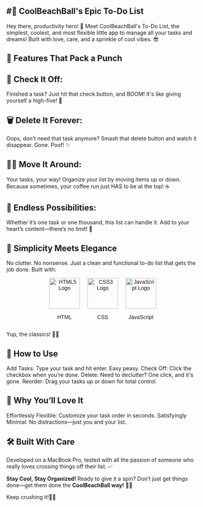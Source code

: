 #📝 CoolBeachBall's Epic To-Do List
-----------------------------------
Hey there, productivity hero! 🎉 Meet CoolBeachBall's To-Do List, the simplest, coolest, and most flexible little app to manage all your tasks and dreams! Built with love, care, and a sprinkle of cool vibes. 😎

🚀 Features That Pack a Punch
------------------------------

🌟 Check It Off:
---------------
Finished a task? Just hit that check button, and BOOM! It's like giving yourself a high-five! 🙌

🗑️ Delete It Forever:
--------------------
Oops, don't need that task anymore? Smash that delete button and watch it disappear. Gone. Poof! ✨

🔼🔽 Move It Around:
-------------------
Your tasks, your way! Organize your list by moving items up or down. Because sometimes, your coffee run just HAS to be at the top! ☕

📜 Endless Possibilities:
------------------------
Whether it’s one task or one thousand, this list can handle it. Add to your heart’s content—there’s no limit! 🎉

🎨 Simplicity Meets Elegance
----------------------------
No clutter. No nonsense. Just a clean and functional to-do list that gets the job done. Built with:

<div style="display: flex; justify-content: center; align-items: center; gap: 20px; font-family: Arial, sans-serif;">
  <div style="text-align: center;">
    <img src="https://cdn.jsdelivr.net/gh/devicons/devicon/icons/html5/html5-original.svg" alt="HTML5 Logo" style="width: 80px; height: auto;" />
    <p>HTML</p>
  </div>
  <div style="text-align: center;">
    <img src="https://cdn.jsdelivr.net/gh/devicons/devicon/icons/css3/css3-original.svg" alt="CSS3 Logo" style="width: 80px; height: auto;" />
    <p>CSS</p>
  </div>
  <div style="text-align: center;">
    <img src="https://cdn.jsdelivr.net/gh/devicons/devicon/icons/javascript/javascript-original.svg" alt="JavaScript Logo" style="width: 80px; height: auto;" />
    <p>JavaScript</p>
  </div>
</div>

Yup, the classics! 🧙‍♂️

🌈 How to Use
-------------
Add Tasks: Type your task and hit enter. Easy peasy.
Check Off: Click the checkbox when you’re done.
Delete: Need to declutter? One click, and it's gone.
Reorder: Drag your tasks up or down for total control.

🤩 Why You’ll Love It
---------------------
Effortlessly Flexible: Customize your task order in seconds.
Satisfyingly Minimal: No distractions—just you and your list.

🛠️ Built With Care
------------------
Developed on a MacBook Pro, tested with all the passion of someone who really loves crossing things off their list. ✅

**Stay Cool, Stay Organized!**
Ready to give it a spin?
Don’t just get things done—get them done the **CoolBeachBall way!** 🌊🎾

Keep crushing it!🎩✨
